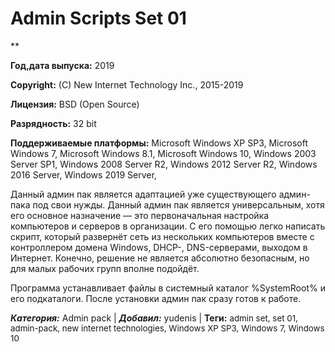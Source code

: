 ﻿# Admin Scripts Set 01

**

**Год,дата выпуска:** 2019

**Copyright:** (C) New Internet Technology Inc., 2015-2019

**Лицензия:** BSD (Open Source)

**Разрядность:** 32 bit

**Поддерживаемые платформы:** Microsoft Windows XP SP3, Microsoft
Windows 7, Microsoft Windows 8.1, Microsoft Windows 10, Windows 2003
Server SP1, Windows 2008 Server R2, Windows 2012 Server R2, Windows 2016
Server, Windows 2019 Server,

Данный админ пак является адаптацией уже существующего админ-пака под свои нужды. Данный админ пак является универсальным, хотя его основное назначение — это первоначальная настройка компьютеров и серверов в организации. С его помощью легко написать скрипт, который развернёт сеть из нескольких компьютеров вместе с контроллером домена Windows, DHCP-, DNS-серверами, выходом в Интернет. Конечно, решение не является абсолютно безопасным, но для малых рабочих групп вполне подойдёт.

Программа устанавливает файлы в системный каталог %SystemRoot% и его подкаталоги. После установки админ пак сразу готов к работе.

***Категория:*** Admin pack | ***Добавил:*** yudenis |
**Теги:** <span style="font-size: 10pt">admin set, set 01, admin-pack, new internet technologies, Windows XP
SP3, Windows 7, Windows 10</span>
